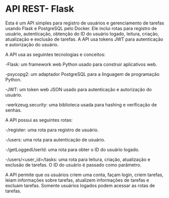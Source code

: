 # API REST- Flask

Esta é um API simples para registro de usuários e gerenciamento de tarefas usando Flask e PostgreSQL pelo Docker. Ele inclui rotas para registro de usuário, autenticação, obtenção do ID do usuário logado, leitura, criação, atualização e exclusão de tarefas. A API usa tokens JWT para autenticação e autorização do usuário.

A API usa as seguintes tecnologias e conceitos:

-Flask: um framework web Python usado para construir aplicativos web.

-psycopg2: um adaptador PostgreSQL para a linguagem de programação Python.

-JWT: um token web JSON usado para autenticação e autorização do usuário.

-werkzeug.security: uma biblioteca usada para hashing e verificação de senhas.

A API possui as seguintes rotas:

-/register: uma rota para registro de usuário.

-/users: uma rota para autenticação de usuário.

-/getLoggedUserId: uma rota para obter o ID do usuário logado.

-/users/<user_id>/tasks: uma rota para leitura, criação, atualização e exclusão de tarefas. O ID do usuário é passado como parâmetro.

A API permite que os usuários criem uma conta, façam login, criem tarefas, leiam informações sobre tarefas, atualizem informações de tarefas e excluam tarefas. Somente usuários logados podem acessar as rotas de tarefas.